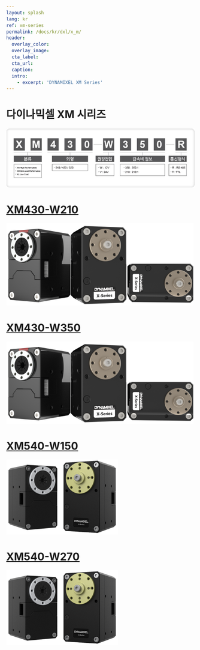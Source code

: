 ```yaml
---
layout: splash
lang: kr
ref: xm-series
permalink: /docs/kr/dxl/x_m/
header:
  overlay_color:
  overlay_image:
  cta_label:
  cta_url:
  caption:
  intro:
    - excerpt: 'DYNAMIXEL XM Series'
---
```


# 다이나믹셀 XM 시리즈

![](/assets/images/dxl/x/dxl_x_productline_kr.jpg)

# [XM430-W210](#xm430-w210)

[![](/assets/images/dxl/x/x_series_product.png)](/docs/kr/dxl/x/xm430-w210/)

# [XM430-W350](#xm430-w350)

[![](/assets/images/dxl/x/x_series_product.png)](/docs/kr/dxl/x/xm430-w350/)

# [XM540-W150](#xm540-w150)

[![](/assets/images/dxl/x/x540-series_product.png)](/docs/kr/dxl/x/xm540-w150/)

# [XM540-W270](#xm540-w270)

[![](/assets/images/dxl/x/x540-series_product.png)](/docs/kr/dxl/x/xm540-w270/)
